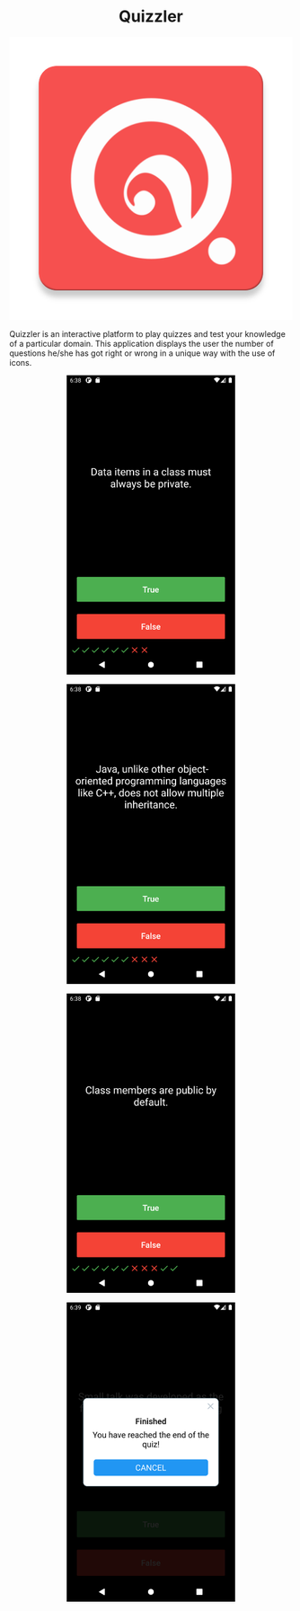 <h1 align="center">Quizzler</h1>

<!-- Add banner here -->
<p align = "center">
  <img src="assets/icon.png" />
</p>

Quizzler is an interactive platform to play quizzes and test your knowledge of a particular domain. This application displays the user the number of questions he/she has got right or wrong in a unique way with the use of icons.


<p align="center">
  <img src="assets/1.png" width="300" alt = "error">
</p>
<p align="center">
  <img src="assets/2.png" width="300" alt = "error">
</p>
<p align="center">
  <img src="assets/3.png" width="300" alt = "error">
</p>
<p align="center">
  <img src="assets/4.png" width="300" alt = "error">
</p>
